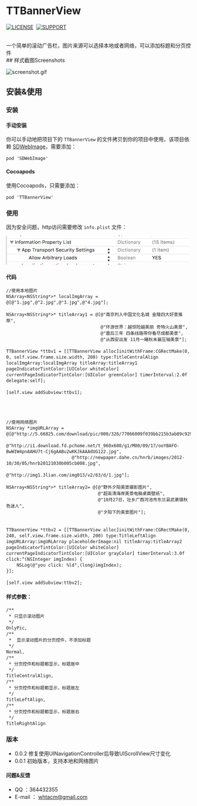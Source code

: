 # TTBannerView
[![LICENSE](https://img.shields.io/badge/license-MIT-green.svg?style=flat)](https://raw.githubusercontent.com/whtacm/TTPopupView/master/LICENSE)&nbsp;
[![SUPPORT](https://img.shields.io/badge/support-iOS%207%2B%20-blue.svg?style=flat)](https://en.wikipedia.org/wiki/IOS_7)&nbsp;


</br>
一个简单的滚动广告栏，图片来源可以选择本地或者网络，可以添加标题和分页控件

</br>
## 样式截图Screenshots

![screenshot.gif](screenshot.gif)

## 安装&使用
###  安装

#### 手动安装

你可以手动地把项目下的 `TTBannerView` 的文件拷贝到你的项目中使用，该项目依赖 [SDWebImage](https://github.com/rs/SDWebImage)，需要添加：

	pod 'SDWebImage'

#### Cocoapods
使用Cocoapods，只需要添加：

	pod 'TTBannerView'
	
	
###  使用
因为安全问题，http访问需要修改 `info.plist` 文件：

![config.jpg](config.jpg)

#### 代码

	//使用本地图片
	NSArray<NSString*>* localImgArray = @[@"1.jpg",@"2.jpg",@"3.jpg",@"4.jpg"];
    
    NSArray<NSString*>* titleArray1 = @[@"南京列入中国文化名城 金陵四大好景推荐",
                                        @"环游世界：越惊险越美丽 奇特火山美景",
                                        @"震后三年 四条线路带你看尽成都美景",
                                        @"从西安出发 11月一睹秋末最压轴美景"];
    
    TTBannerView *ttbv1 = [[TTBannerView alloc]initWithFrame:CGRectMake(0, 0, self.view.frame.size.width, 200) type:TitleCentralAlign localImgArray:localImgArray titleArray:titleArray1 pageIndicatorTintColor:[UIColor whiteColor] currentPageIndicatorTintColor:[UIColor greenColor] timerInterval:2.0f delegate:self];
    
    [self.view addSubview:ttbv1];
    
    
    
    
    //使用网络图片
    NSArray *imgURLArray = @[@"http://5.66825.com/download/pic/000/326/77066009f039bb215b3ab09c9297356a.jpg",
                             @"http://i1.download.fd.pchome.net/t_960x600/g1/M00/09/17/ooYBAFO-BwWIW4pnAAHU7t-Cj6gAABu2wKKJkAAAdUG122.jpg",
                             @"http://newpaper.dahe.cn/hnrb/images/2012-10/30/05/hnrb20121030b005cb008.jpg",
                             @"http://img1.3lian.com/img013/v2/63/d/1.jpg"];
    
    NSArray<NSString*>* titleArray2= @[@"野外夕阳美景摄影图片",
                                       @"超高清海岸美景电脑桌面壁纸",
                                       @"10月27日，壮乡广西河池市东兰县武篆镇秋色迷人",
                                       @"夕阳下的美景图片"];
    
    
    TTBannerView *ttbv2 = [[TTBannerView alloc]initWithFrame:CGRectMake(0, 240, self.view.frame.size.width, 200) type:TitleLeftAlign imgURLArray:imgURLArray placeholderImage:nil titleArray:titleArray2 pageIndicatorTintColor:[UIColor whiteColor] currentPageIndicatorTintColor:[UIColor grayColor] timerInterval:3.0f click:^(NSInteger imgIndex) {
        NSLog(@"you click: %ld",(long)imgIndex);
    }];
    
    [self.view addSubview:ttbv2];
    
#### 样式参数：

	/**
     * 只显示滚动图片
     */
    OnlyPic,
    /**
     *  显示滚动图片的分页控件，不添加标题
     */
    Normal,
    /**
     * 分页控件和标题都显示，标题居中
     */
    TitleCentralAlign,
    /**
     * 分页控件和标题都显示，标题居左
     */
    TitleLeftAlign,
    /**
     * 分页控件和标题都显示，标题居右
     */
    TitleRightAlign
### 版本
- 0.0.2 修复使用UINavigationController后导致UIScrollView尺寸变化
- 0.0.1 初始版本，支持本地和网络图片
####  问题&反馈
- QQ ：364432355
- E-mail ： whtacm@gmail.com
